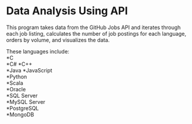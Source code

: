# Data Analysis Using API

This program takes data from the GitHub Jobs API and iterates through each job listing, calculates the number of job postings for each language, orders by volume, and visualizes the data.  
  
These languages include:  
*C  
*C#
*C++  
*Java
*JavaScript  
*Python  
*Scala  
*Oracle  
*SQL Server  
*MySQL Server  
*PostgreSQL  
*MongoDB  
